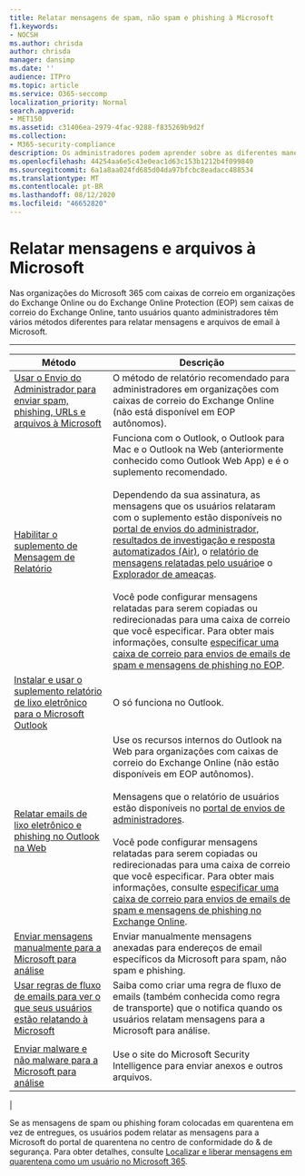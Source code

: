 ```yaml
---
title: Relatar mensagens de spam, não spam e phishing à Microsoft
f1.keywords:
- NOCSH
ms.author: chrisda
author: chrisda
manager: dansimp
ms.date: ''
audience: ITPro
ms.topic: article
ms.service: O365-seccomp
localization_priority: Normal
search.appverid:
- MET150
ms.assetid: c31406ea-2979-4fac-9288-f835269b9d2f
ms.collection:
- M365-security-compliance
description: Os administradores podem aprender sobre as diferentes maneiras de relatar mensagens e arquivos bons e ruins para a Microsoft para análise.
ms.openlocfilehash: 44254aa6e5c43e0eac1d63c153b1212b4f099840
ms.sourcegitcommit: 6a1a8aa024fd685d04da97bfcbc8eadacc488534
ms.translationtype: MT
ms.contentlocale: pt-BR
ms.lasthandoff: 08/12/2020
ms.locfileid: "46652820"
---
```

# <a name="report-messages-and-files-to-microsoft"></a>Relatar mensagens e arquivos à Microsoft

Nas organizações do Microsoft 365 com caixas de correio em organizações do Exchange Online ou do Exchange Online Protection (EOP) sem caixas de correio do Exchange Online, tanto usuários quanto administradores têm vários métodos diferentes para relatar mensagens e arquivos de email à Microsoft.

****

|Método|Descrição|
|---|---|
|[Usar o Envio do Administrador para enviar spam, phishing, URLs e arquivos à Microsoft](admin-submission.md)|O método de relatório recomendado para administradores em organizações com caixas de correio do Exchange Online (não está disponível em EOP autônomos).|
|[Habilitar o suplemento de Mensagem de Relatório](enable-the-report-message-add-in.md)|Funciona com o Outlook, o Outlook para Mac e o Outlook na Web (anteriormente conhecido como Outlook Web App) e é o suplemento recomendado. <br/><br/> Dependendo da sua assinatura, as mensagens que os usuários relataram com o suplemento estão disponíveis no [portal de envios do administrador](admin-submission.md), [resultados de investigação e resposta automatizados (Air)](air-view-investigation-results.md), o [relatório de mensagens relatadas pelo usuário](view-email-security-reports.md#user-reported-messages-report)e o [Explorador de ameaças](threat-explorer-views.md#email--submissions). <br/><br/> Você pode configurar mensagens relatadas para serem copiadas ou redirecionadas para uma caixa de correio que você especificar. Para obter mais informações, consulte [especificar uma caixa de correio para envios de emails de spam e mensagens de phishing no EOP](user-submission.md).|
|[Instalar e usar o suplemento relatório de lixo eletrônico para o Microsoft Outlook](junk-email-reporting-add-in-for-microsoft-outlook.md)|O só funciona no Outlook.|
|[Relatar emails de lixo eletrônico e phishing no Outlook na Web](report-junk-email-and-phishing-scams-in-outlook-on-the-web-eop.md)|Use os recursos internos do Outlook na Web para organizações com caixas de correio do Exchange Online (não estão disponíveis em EOP autônomos). <br/><br/> Mensagens que o relatório de usuários estão disponíveis no [portal de envios de administradores](admin-submission.md). <br/><br/> Você pode configurar mensagens relatadas para serem copiadas ou redirecionadas para uma caixa de correio que você especificar. Para obter mais informações, consulte [especificar uma caixa de correio para envios de emails de spam e mensagens de phishing no Exchange Online](user-submission.md).|
|[Enviar mensagens manualmente para a Microsoft para análise](submit-spam-non-spam-and-phishing-scam-messages-to-microsoft-for-analysis.md)|Enviar manualmente mensagens anexadas para endereços de email específicos da Microsoft para spam, não spam e phishing.|
|[Usar regras de fluxo de emails para ver o que seus usuários estão relatando à Microsoft](use-mail-flow-rules-to-see-what-your-users-are-reporting-to-microsoft.md)|Saiba como criar uma regra de fluxo de emails (também conhecida como regra de transporte) que o notifica quando os usuários relatam mensagens para a Microsoft para análise.
|||
|[Enviar malware e não malware para a Microsoft para análise](submitting-malware-and-non-malware-to-microsoft-for-analysis.md)|Use o site do Microsoft Security Intelligence para enviar anexos e outros arquivos.|
|

Se as mensagens de spam ou phishing foram colocadas em quarentena em vez de entregues, os usuários podem relatar as mensagens para a Microsoft do portal de quarentena no centro de conformidade do & de segurança. Para obter detalhes, consulte [Localizar e liberar mensagens em quarentena como um usuário no Microsoft 365](find-and-release-quarantined-messages-as-a-user.md).
